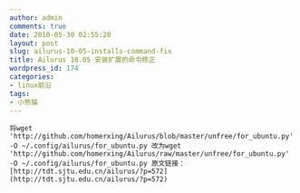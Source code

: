 ```yaml
---
author: admin
comments: true
date: 2010-05-30 02:55:28
layout: post
slug: ailurus-10-05-installs-command-fix
title: Ailurus 10.05 安装扩展的命令修正
wordpress_id: 174
categories:
- linux前沿
tags:
- 小熊猫
---
```


	将wget  'http://github.com/homerxing/Ailurus/blob/master/unfree/for_ubuntu.py' -O ~/.config/ailurus/for_ubuntu.py 改为wget  'http://github.com/homerxing/Ailurus/raw/master/unfree/for_ubuntu.py' -O ~/.config/ailurus/for_ubuntu.py 原文链接：[http://tdt.sjtu.edu.cn/ailurus/?p=572](http://tdt.sjtu.edu.cn/ailurus/?p=572)

